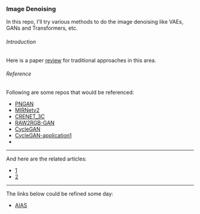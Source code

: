### Image Denoising

In this repo, I'll try various methods to do the image denoising like VAEs, GANs and Transformers, etc.

###### Introduction 

Here is a paper [review](https://zhuanlan.zhihu.com/p/51403693) for traditional approaches in this area.

###### Reference

Following are some repos that would be referenced:

* [PNGAN](https://github.com/caiyuanhao1998/PNGAN)
* [MIRNetv2](https://github.com/swz30/MIRNetv2)
* [CRENET_3C](https://pan.baidu.com/s/1D3eenvlisl3JDGEMOd13Kg#list/path=%2F&parentPath=%2Fsharelink3056104386-1093690738545397)
* [RAW2RGB-GAN](https://github.com/zhaoyuzhi/RAW2RGB-GAN)
* [CycleGAN](https://junyanz.github.io/CycleGAN/)
* [CycleGAN-application1](https://github.com/XueYunfan/CycleGAN-for-Image-Denosing)
* 

----

And here are the related articles:
* [1](https://zhuanlan.zhihu.com/p/32678031)
* [2](https://zhuanlan.zhihu.com/p/20823840)

----

The links below could be refined some day:
* [AIAS](phttps://github.com/mymagicpower/AIAS)
